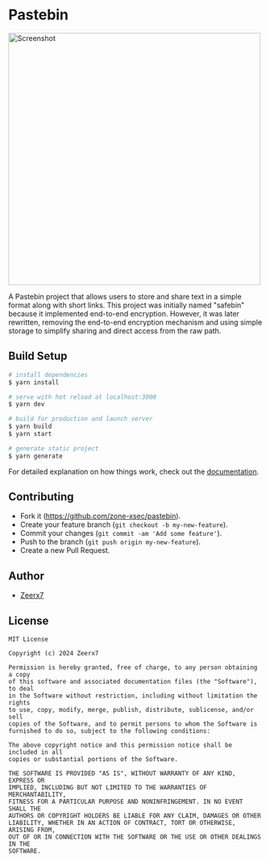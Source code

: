 # Pastebin

<img src="https://github.com/user-attachments/assets/2587ddbd-d29f-4ccf-9147-f5d8ebdb9e06" alt="Screenshot" width="500">

A Pastebin project that allows users to store and share text in a simple format along with short links. This project was initially named "safebin" because it implemented end-to-end encryption. However, it was later rewritten, removing the end-to-end encryption mechanism and using simple storage to simplify sharing and direct access from the raw path.

## Build Setup

```bash
# install dependencies
$ yarn install

# serve with hot reload at localhost:3000
$ yarn dev

# build for production and launch server
$ yarn build
$ yarn start

# generate static project
$ yarn generate
```

For detailed explanation on how things work, check out the [documentation](https://nuxtjs.org).

## Contributing

- Fork it (https://github.com/zone-xsec/pastebin).
- Create your feature branch (`git checkout -b my-new-feature`).
- Commit your changes (`git commit -am 'Add some feature'`).
- Push to the branch (`git push origin my-new-feature`).
- Create a new Pull Request.

## Author
- [Zeerx7](https://github.com/zeerx7)

## License
```
MIT License

Copyright (c) 2024 Zeerx7

Permission is hereby granted, free of charge, to any person obtaining a copy
of this software and associated documentation files (the "Software"), to deal
in the Software without restriction, including without limitation the rights
to use, copy, modify, merge, publish, distribute, sublicense, and/or sell
copies of the Software, and to permit persons to whom the Software is
furnished to do so, subject to the following conditions:

The above copyright notice and this permission notice shall be included in all
copies or substantial portions of the Software.

THE SOFTWARE IS PROVIDED "AS IS", WITHOUT WARRANTY OF ANY KIND, EXPRESS OR
IMPLIED, INCLUDING BUT NOT LIMITED TO THE WARRANTIES OF MERCHANTABILITY,
FITNESS FOR A PARTICULAR PURPOSE AND NONINFRINGEMENT. IN NO EVENT SHALL THE
AUTHORS OR COPYRIGHT HOLDERS BE LIABLE FOR ANY CLAIM, DAMAGES OR OTHER
LIABILITY, WHETHER IN AN ACTION OF CONTRACT, TORT OR OTHERWISE, ARISING FROM,
OUT OF OR IN CONNECTION WITH THE SOFTWARE OR THE USE OR OTHER DEALINGS IN THE
SOFTWARE.
```